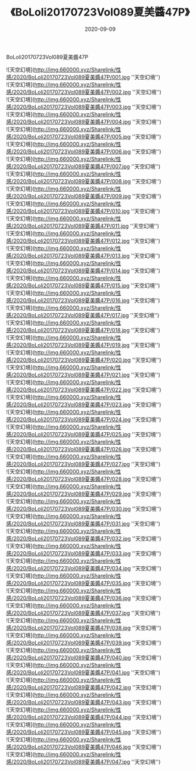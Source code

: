 ﻿---
layout: post
title:  《BoLoli20170723Vol089夏美醬47P》
date:   2020-09-09
img: http://img.660000.xyz/Sharelink/性感/2020/BoLoli20170723Vol089夏美醬47P/000.jpg
categories: [美女, 性感, 泳衣]
---

BoLoli20170723Vol089夏美醬47P



![天空幻境](http://img.660000.xyz/Sharelink/性感/2020/BoLoli20170723Vol089夏美醬47P/001.jpg ''天空幻境'') <br>
![天空幻境](http://img.660000.xyz/Sharelink/性感/2020/BoLoli20170723Vol089夏美醬47P/002.jpg ''天空幻境'') <br>
![天空幻境](http://img.660000.xyz/Sharelink/性感/2020/BoLoli20170723Vol089夏美醬47P/003.jpg ''天空幻境'') <br>
![天空幻境](http://img.660000.xyz/Sharelink/性感/2020/BoLoli20170723Vol089夏美醬47P/004.jpg ''天空幻境'') <br>
![天空幻境](http://img.660000.xyz/Sharelink/性感/2020/BoLoli20170723Vol089夏美醬47P/005.jpg ''天空幻境'') <br>
![天空幻境](http://img.660000.xyz/Sharelink/性感/2020/BoLoli20170723Vol089夏美醬47P/006.jpg ''天空幻境'') <br>
![天空幻境](http://img.660000.xyz/Sharelink/性感/2020/BoLoli20170723Vol089夏美醬47P/007.jpg ''天空幻境'') <br>
![天空幻境](http://img.660000.xyz/Sharelink/性感/2020/BoLoli20170723Vol089夏美醬47P/008.jpg ''天空幻境'') <br>
![天空幻境](http://img.660000.xyz/Sharelink/性感/2020/BoLoli20170723Vol089夏美醬47P/009.jpg ''天空幻境'') <br>
![天空幻境](http://img.660000.xyz/Sharelink/性感/2020/BoLoli20170723Vol089夏美醬47P/010.jpg ''天空幻境'') <br>
![天空幻境](http://img.660000.xyz/Sharelink/性感/2020/BoLoli20170723Vol089夏美醬47P/011.jpg ''天空幻境'') <br>
![天空幻境](http://img.660000.xyz/Sharelink/性感/2020/BoLoli20170723Vol089夏美醬47P/012.jpg ''天空幻境'') <br>
![天空幻境](http://img.660000.xyz/Sharelink/性感/2020/BoLoli20170723Vol089夏美醬47P/013.jpg ''天空幻境'') <br>
![天空幻境](http://img.660000.xyz/Sharelink/性感/2020/BoLoli20170723Vol089夏美醬47P/014.jpg ''天空幻境'') <br>
![天空幻境](http://img.660000.xyz/Sharelink/性感/2020/BoLoli20170723Vol089夏美醬47P/015.jpg ''天空幻境'') <br>
![天空幻境](http://img.660000.xyz/Sharelink/性感/2020/BoLoli20170723Vol089夏美醬47P/016.jpg ''天空幻境'') <br>
![天空幻境](http://img.660000.xyz/Sharelink/性感/2020/BoLoli20170723Vol089夏美醬47P/017.jpg ''天空幻境'') <br>
![天空幻境](http://img.660000.xyz/Sharelink/性感/2020/BoLoli20170723Vol089夏美醬47P/018.jpg ''天空幻境'') <br>
![天空幻境](http://img.660000.xyz/Sharelink/性感/2020/BoLoli20170723Vol089夏美醬47P/019.jpg ''天空幻境'') <br>
![天空幻境](http://img.660000.xyz/Sharelink/性感/2020/BoLoli20170723Vol089夏美醬47P/020.jpg ''天空幻境'') <br>
![天空幻境](http://img.660000.xyz/Sharelink/性感/2020/BoLoli20170723Vol089夏美醬47P/021.jpg ''天空幻境'') <br>
![天空幻境](http://img.660000.xyz/Sharelink/性感/2020/BoLoli20170723Vol089夏美醬47P/022.jpg ''天空幻境'') <br>
![天空幻境](http://img.660000.xyz/Sharelink/性感/2020/BoLoli20170723Vol089夏美醬47P/023.jpg ''天空幻境'') <br>
![天空幻境](http://img.660000.xyz/Sharelink/性感/2020/BoLoli20170723Vol089夏美醬47P/024.jpg ''天空幻境'') <br>
![天空幻境](http://img.660000.xyz/Sharelink/性感/2020/BoLoli20170723Vol089夏美醬47P/025.jpg ''天空幻境'') <br>
![天空幻境](http://img.660000.xyz/Sharelink/性感/2020/BoLoli20170723Vol089夏美醬47P/026.jpg ''天空幻境'') <br>
![天空幻境](http://img.660000.xyz/Sharelink/性感/2020/BoLoli20170723Vol089夏美醬47P/027.jpg ''天空幻境'') <br>
![天空幻境](http://img.660000.xyz/Sharelink/性感/2020/BoLoli20170723Vol089夏美醬47P/028.jpg ''天空幻境'') <br>
![天空幻境](http://img.660000.xyz/Sharelink/性感/2020/BoLoli20170723Vol089夏美醬47P/029.jpg ''天空幻境'') <br>
![天空幻境](http://img.660000.xyz/Sharelink/性感/2020/BoLoli20170723Vol089夏美醬47P/030.jpg ''天空幻境'') <br>
![天空幻境](http://img.660000.xyz/Sharelink/性感/2020/BoLoli20170723Vol089夏美醬47P/031.jpg ''天空幻境'') <br>
![天空幻境](http://img.660000.xyz/Sharelink/性感/2020/BoLoli20170723Vol089夏美醬47P/032.jpg ''天空幻境'') <br>
![天空幻境](http://img.660000.xyz/Sharelink/性感/2020/BoLoli20170723Vol089夏美醬47P/033.jpg ''天空幻境'') <br>
![天空幻境](http://img.660000.xyz/Sharelink/性感/2020/BoLoli20170723Vol089夏美醬47P/034.jpg ''天空幻境'') <br>
![天空幻境](http://img.660000.xyz/Sharelink/性感/2020/BoLoli20170723Vol089夏美醬47P/035.jpg ''天空幻境'') <br>
![天空幻境](http://img.660000.xyz/Sharelink/性感/2020/BoLoli20170723Vol089夏美醬47P/036.jpg ''天空幻境'') <br>
![天空幻境](http://img.660000.xyz/Sharelink/性感/2020/BoLoli20170723Vol089夏美醬47P/037.jpg ''天空幻境'') <br>
![天空幻境](http://img.660000.xyz/Sharelink/性感/2020/BoLoli20170723Vol089夏美醬47P/038.jpg ''天空幻境'') <br>
![天空幻境](http://img.660000.xyz/Sharelink/性感/2020/BoLoli20170723Vol089夏美醬47P/039.jpg ''天空幻境'') <br>
![天空幻境](http://img.660000.xyz/Sharelink/性感/2020/BoLoli20170723Vol089夏美醬47P/040.jpg ''天空幻境'') <br>
![天空幻境](http://img.660000.xyz/Sharelink/性感/2020/BoLoli20170723Vol089夏美醬47P/041.jpg ''天空幻境'') <br>
![天空幻境](http://img.660000.xyz/Sharelink/性感/2020/BoLoli20170723Vol089夏美醬47P/042.jpg ''天空幻境'') <br>
![天空幻境](http://img.660000.xyz/Sharelink/性感/2020/BoLoli20170723Vol089夏美醬47P/043.jpg ''天空幻境'') <br>
![天空幻境](http://img.660000.xyz/Sharelink/性感/2020/BoLoli20170723Vol089夏美醬47P/044.jpg ''天空幻境'') <br>
![天空幻境](http://img.660000.xyz/Sharelink/性感/2020/BoLoli20170723Vol089夏美醬47P/045.jpg ''天空幻境'') <br>
![天空幻境](http://img.660000.xyz/Sharelink/性感/2020/BoLoli20170723Vol089夏美醬47P/046.jpg ''天空幻境'') <br>
![天空幻境](http://img.660000.xyz/Sharelink/性感/2020/BoLoli20170723Vol089夏美醬47P/047.jpg ''天空幻境'') <br>